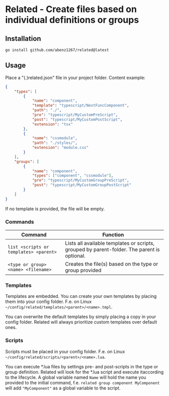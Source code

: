 # Related - Create files based on individual definitions or groups

## Installation

`go install github.com/abenz1267/related@latest`

## Usage

Place a "(.)related.json" file in your project folder. Content example:

```json
{
    "types": [
        {
            "name": "component",
            "template": "typescript/NextFuncComponent",
            "path": "./",
            "pre": "typescript/MyCustomPreScript",
            "post": "typescript/MyCustomPostScript",
            "extension": "tsx"
        },
        {
            "name": "cssmodule",
            "path": "./styles/",
            "extension": "module.css"
        }
    ],
    "groups": [
        {
            "name": "component",
            "types": ["component", "cssmodule"],
            "pre": "typescript/MyCustomGroupPreScript",
            "post": "typescript/MyCustomGroupPostScript"
        }
    ]
}
```

If no template is provided, the file will be empty.

### Commands

| Command                                | Function                                                                                    |
| -------------------------------------- | ------------------------------------------------------------------------------------------- |
| `list <scripts or templates> <parent>` | Lists all available templates or scripts, grouped by parent-folder. The parent is optional. |
| `<type or group> <name> <filename>`    | Creates the file(s) based on the type or group provided                                     |

### Templates

Templates are embedded. You can create your own templates by placing them into your config folder. F.e. on Linux `~/config/related/templates/<parent>/<name>.tmpl`.

You can overwrite the default templates by simply placing a copy in your config folder. Related will always prioritize custom templates over default ones.

### Scripts

Scripts must be placed in your config folder. F.e. on Linux `~/config/related/scripts/<parent>/<name>.lua`.

You can execute \*.lua files by settings pre- and post-scripts in the type or group definition. Related will look for the \*.lua script and execute itaccording to the lifecycle. A global variable named `Name` will hold the name you provided to the initial command, f.e. `related group component MyComponent` will add `"MyComponent"` as a global variable to the script.
